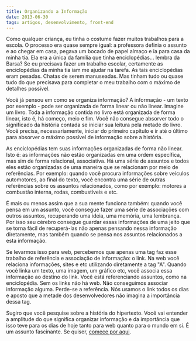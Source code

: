 ```yaml
---
title: Organizando a Informação
date: 2013-06-30
tags: artigos, desenvolvimento, front-end
---
```


Como qualquer criança, eu tinha o costume fazer muitos trabalhos para a escola. O processo era quase sempre igual: a professora definia o assunto e ao chegar em casa, pegava um bocado de papel almaço e ia para casa da minha tia. Ela era a única da família que tinha enciclopédias... lembra da Barsa? Se eu precisava fazer um trabalho escolar, certamente as enciclopédias da minha tia iam me ajudar na tarefa. As tais enciclopédias eram pesadas. Chatas de serem manuseadas. Mas tinham tudo ou quase tudo do que precisava para completar o meu trabalho com o máximo de detalhes possível.

Você já pensou em como se organiza informação? A informação - um texto por exemplo - pode ser organizada de forma linear ou não linear. Imagine um livro. Toda a informação contida no livro está organizada de forma linear, isto é, há começo, meio e fim. Você não consegue absorver todo o significado da história contada se iniciar sua leitura pela metade do livro. Você precisa, necessariamente, iniciar do primeiro capítulo e ir até o último para absorver o máximo possível de informação sobre a história.

As enciclopédias tem suas informações organizadas de forma não linear. Isto é: as informações não estão organizadas em uma ordem específica, mas sim de forma relacional, associativa. Há uma série de assuntos e todos eles estão organizadas de uma maneira que se relacionam por meio de referências. Por exemplo: quando você procura informações sobre veículos automotores, ao final do texto, você encontra uma série de outras referências sobre os assuntos relacionados, como por exemplo: motores a combustão interna, rodas, combustíveis e etc.

É mais ou menos assim que a sua mente funciona também: quando você pensa em um assunto, você consegue fazer uma série de associações com outros assuntos, recuperando uma ideia, uma memória, uma lembrança. Por isso seu cérebro consegue guardar essas informações de uma jeito que se torna fácil de recuperá-las não apenas pensando nessa informação diretamente, mas também quando se pensa nos assuntos relacionados a esta informação.

Se levarmos isso para web, percebemos que apenas uma tag faz esse trabalho de referência e associação de informação: o link. Na web você relaciona informações, sites e etc utilizando diretamente a tag "A". Quando você linka um texto, uma imagem, um gráfico etc, você associa essa informação ao destino do link. Você está referenciando assuntos, como na enciclopédia. Sem os links não há web. Não conseguimos associar informação alguma. Perde-se a referência. Nós usamos o link todos os dias e aposto que a metade dos desenvolvedores não imagina a importância dessa tag.

Sugiro que você pesquise sobre a história do hipertexto. Você vai entender a amplitude do que significa organizar informação e da importância que isso teve para os dias de hoje tanto para web quanto para o mundo em si. É um assunto fascinante. Se quiser, [comece por aqui](http://bit.ly/History_of_hypertext).
